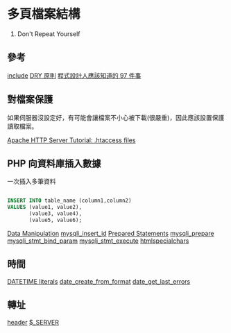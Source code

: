 # 多頁檔案結構

1. Don't Repeat Yourself

## 參考

[include](https://www.php.net/manual/en/function.include.php)
[DRY 原則](https://kknews.cc/zh-tw/code/yjxvlbg.html)
[程式設計人應該知道的 97 件事](https://www.tenlong.com.tw/products/9789862769874)

## 對檔案保護

如果伺服器沒設定好，有可能會讓檔案不小心被下載(很嚴重)，因此應該設置保護讀取檔案。

[Apache HTTP Server Tutorial: .htaccess files](https://httpd.apache.org/docs/current/howto/htaccess.html)

## PHP 向資料庫插入數據

一次插入多筆資料

```sql

INSERT INTO table_name (column1,column2)
VALUES (value1, value2),
       (value3, value4),
       (value5, value6);
```

[Data Manipulation](https://mariadb.com/kb/en/data-manipulation/)
[mysqli_insert_id](https://www.php.net/manual/en/mysqli.insert-id.php)
[Prepared Statements](https://www.php.net/manual/en/mysqli.quickstart.prepared-statements.php)
[mysqli_prepare](https://www.php.net/manual/en/mysqli.prepare.php)
[mysqli_stmt_bind_param](https://www.php.net/manual/en/mysqli-stmt.bind-param.php)
[mysqli_stmt_execute](https://www.php.net/manual/en/mysqli-stmt.execute.php)
[htmlspecialchars](https://www.php.net/manual/en/function.htmlspecialchars.php)

## 時間

[DATETIME literals](https://mariadb.com/kb/en/date-and-time-literals/#datetime-literals)
[date_create_from_format](https://www.php.net/manual/en/datetime.createfromformat.php)
[date_get_last_errors](https://www.php.net/manual/en/datetime.getlasterrors.php)

## 轉址

[header](https://www.php.net/manual/en/function.header.php)
[$\_SERVER](https://www.php.net/manual/en/reserved.variables.server.php)
